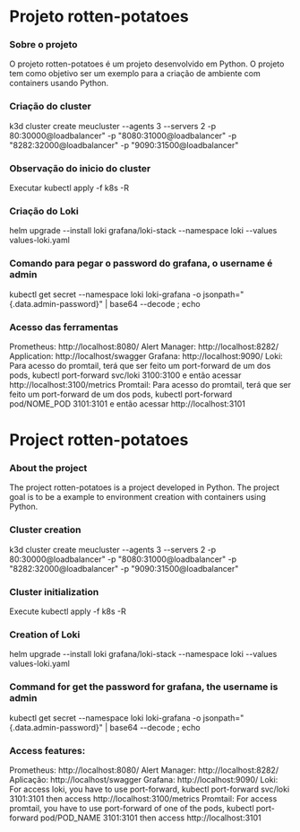 # Projeto rotten-potatoes

### Sobre o projeto
O projeto rotten-potatoes é um projeto desenvolvido em Python. O projeto tem como objetivo ser um exemplo para a criação de ambiente com containers usando Python.

### Criação do cluster
k3d cluster create meucluster --agents 3 --servers 2 -p 80:30000@loadbalancer" -p "8080:31000@loadbalancer" -p "8282:32000@loadbalancer" -p "9090:31500@loadbalancer"

### Observação do inicio do cluster
Executar kubectl apply -f k8s -R

### Criação do Loki
helm upgrade --install loki grafana/loki-stack --namespace loki --values values-loki.yaml

### Comando para pegar o password do grafana, o username é admin
kubectl get secret --namespace loki loki-grafana -o jsonpath="{.data.admin-password}" | base64 --decode ; echo

### Acesso das ferramentas
Prometheus: http://localhost:8080/
Alert Manager: http://localhost:8282/
Application: http://localhost/swagger
Grafana: http://localhost:9090/
Loki: Para acesso do promtail, terá que ser feito um port-forward de um dos pods, kubectl port-forward svc/loki 3100:3100 e então acessar http://localhost:3100/metrics
Promtail: Para acesso do promtail, terá que ser feito um port-forward de um dos pods, kubectl port-forward pod/NOME_POD 3101:3101 e então acessar http://localhost:3101




# Project rotten-potatoes

### About the project
The project rotten-potatoes is a project developed in Python. The project goal is to be a example to environment creation with containers using Python.

### Cluster creation
k3d cluster create meucluster --agents 3 --servers 2 -p 80:30000@loadbalancer" -p "8080:31000@loadbalancer" -p "8282:32000@loadbalancer" -p "9090:31500@loadbalancer"

### Cluster initialization
Execute kubectl apply -f k8s -R

### Creation of Loki
helm upgrade --install loki grafana/loki-stack --namespace loki --values values-loki.yaml

### Command for get the password for grafana, the username is admin
kubectl get secret --namespace loki loki-grafana -o jsonpath="{.data.admin-password}" | base64 --decode ; echo

### Access features:
Prometheus: http://localhost:8080/
Alert Manager: http://localhost:8282/
Aplicação: http://localhost/swagger
Grafana: http://localhost:9090/
Loki: For access loki, you have to use port-forward, kubectl port-forward svc/loki 3101:3101 then access http://localhost:3100/metrics
Promtail: For access promtail, you have to use port-forward of one of the pods, kubectl port-forward pod/POD_NAME 3101:3101 then access http://localhost:3101